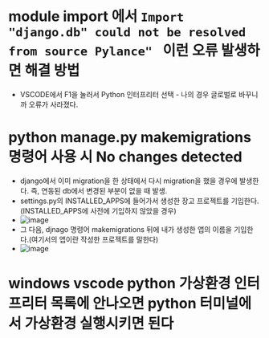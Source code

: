 # module import 에서 `Import "django.db" could not be resolved from source Pylance" ` 이런 오류 발생하면 해결 방법
- VSCODE에서 F1을 눌러서 Python 인터프리터 선택 - 나의 경우 글로벌로 바꾸니까 오류가 사라졌다.

# python manage.py makemigrations 명령어 사용 시 No changes detected
- django에서 이미 migration을 한 상태에서 다시 migration을 했을 경우에 발생한다. 즉, 연동된 db에서 변경된 부분이 없을 때 발생.
- settings.py의 INSTALLED_APPS에 들어가서 생성한 장고 프로젝트를 기입한다. (INSTALLED_APPS에 사전에 기입하지 않았을 경우)
- ![image](https://user-images.githubusercontent.com/69157076/175907605-a03e2081-6b9d-4491-8f32-80d8987edeba.png)
- 그 다음, djnago 명령어 makemigrations 뒤에 내가 생성한 앱의 이름을 기입한다.(여기서의 앱이란 작성한 프로젝트를 말한다)
- ![image](https://user-images.githubusercontent.com/69157076/175908032-42d2006d-a309-4df3-9bef-fc14cc3ace63.png)

# windows vscode python  가상환경 인터프리터 목록에 안나오면 python 터미널에서 가상환경 실행시키면 된다

